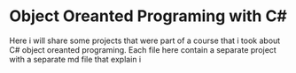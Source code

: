 # Object Oreanted Programing with C# 
  Here i will share some projects that were part of a course that i took about C# object oreanted programing. Each file here contain a separate project with a separate md file that explain i
